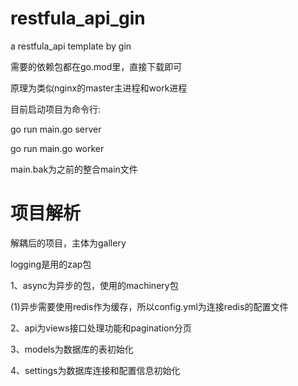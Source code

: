 # restfula_api_gin

a restfula_api template by gin 



需要的依赖包都在go.mod里，直接下载即可

原理为类似nginx的master主进程和work进程



目前启动项目为命令行:

go run main.go server

go run main.go worker



main.bak为之前的整合main文件

# 项目解析

解耦后的项目，主体为gallery



logging是用的zap包 



1、async为异步的包，使用的machinery包

​	(1)异步需要使用redis作为缓存，所以config.yml为连接redis的配置文件



2、api为views接口处理功能和pagination分页



3、models为数据库的表初始化



4、settings为数据库连接和配置信息初始化

